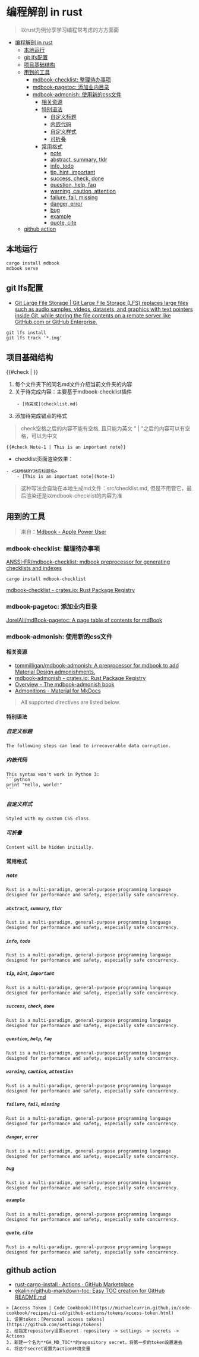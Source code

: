 # 编程解剖 in rust

> 以rust为例分享学习编程常考虑的方方面面
<!--ts-->
* [编程解剖 in rust](#编程解剖-in-rust)
   * [本地运行](#本地运行)
   * [git lfs配置](#git-lfs配置)
   * [项目基础结构](#项目基础结构)
   * [用到的工具](#用到的工具)
      * [mdbook-checklist: 整理待办事项](#mdbook-checklist-整理待办事项)
      * [mdbook-pagetoc: 添加业内目录](#mdbook-pagetoc-添加业内目录)
      * [mdbook-admonish: 使用新的css文件](#mdbook-admonish-使用新的css文件)
         * [相关资源](#相关资源)
         * [特别语法](#特别语法)
            * [自定义标题](#自定义标题)
            * [内嵌代码](#内嵌代码)
            * [自定义样式](#自定义样式)
            * [可折叠](#可折叠)
         * [常用格式](#常用格式)
            * [note](#note)
            * [abstract, summary, tldr](#abstract-summary-tldr)
            * [info, todo](#info-todo)
            * [tip, hint, important](#tip-hint-important)
            * [success, check, done](#success-check-done)
            * [question, help, faq](#question-help-faq)
            * [warning, caution, attention](#warning-caution-attention)
            * [failure, fail, missing](#failure-fail-missing)
            * [danger, error](#danger-error)
            * [bug](#bug)
            * [example](#example)
            * [quote, cite](#quote-cite)
   * [github action](#github-action)

<!-- Created by https://github.com/ekalinin/github-markdown-toc -->
<!-- Added by: runner, at: Mon Jul 18 16:17:38 UTC 2022 -->

<!--te-->

## 本地运行

```shell
cargo install mdbook
mdbook serve
```

## git lfs配置

- [Git Large File Storage | Git Large File Storage (LFS) replaces large files such as audio samples, videos, datasets, and graphics with text pointers inside Git, while storing the file contents on a remote server like GitHub.com or GitHub Enterprise.](https://git-lfs.github.com/)

```
git lfs install 
git lfs track '*.img'
```

## 项目基础结构

{{#check <name> | <description>}}

1. 每个文件夹下的同名md文件介绍当前文件夹的内容
2. 关于待完成内容：主要基于mdbook-checklist插件

```shell
    - [待完成](checklist.md) 
```

3. 添加待完成锚点的格式

> check空格之后的内容不能有空格, 且只能为英文
> " | "之后的内容可以有空格，可以为中文

```shell
{{#check Note-1 | This is an important note}}
```

- checklist页面渲染效果：

```none
- <SUMMARY对应标题名>
    - [This is an important note](Note-1)
```

> 这种写法会自动在本地生成md文件：src/checklist.md, 但是不用管它，最后渲染还是以mdbook-checklist的内容为准

## 用到的工具

> 来自：[Mdbook - Apple Power User](https://kuanhsiaokuo.github.io/apple_power_user/app_deepin/mdbook_deepin.html)

### mdbook-checklist: 整理待办事项

[ANSSI-FR/mdbook-checklist: mdbook preprocessor for generating checklists and indexes](https://github.com/ANSSI-FR/mdbook-checklist)

 ```shell
 cargo install mdbook-checklist
 ```

[mdbook-checklist - crates.io: Rust Package Registry](https://crates.io/crates/mdbook-checklist)

### mdbook-pagetoc: 添加业内目录

[JorelAli/mdBook-pagetoc: A page table of contents for mdBook](https://github.com/JorelAli/mdBook-pagetoc)

### mdbook-admonish: 使用新的css文件

#### 相关资源

- [tommilligan/mdbook-admonish: A preprocessor for mdbook to add Material Design admonishments.](https://github.com/tommilligan/mdbook-admonish)
- [mdbook-admonish - crates.io: Rust Package Registry](https://crates.io/crates/mdbook-admonish)
- [Overview - The mdbook-admonish book](https://tommilligan.github.io/mdbook-admonish/)
- [Admonitions - Material for MkDocs](https://squidfunk.github.io/mkdocs-material/reference/admonitions/#usage)

> All supported directives are listed below.

#### 特别语法

##### 自定义标题

```admonish warning title="数据损失"
The following steps can lead to irrecoverable data corruption.
```

##### 内嵌代码

~~~admonish bug title="内嵌代码"
This syntax won't work in Python 3:
```python
print "Hello, world!"
```
~~~

##### 自定义样式

```admonish note class="custom-0 custom-1"
Styled with my custom CSS class.
```

##### 可折叠

```admonish collapsible=true
Content will be hidden initially.
```

#### 常用格式

##### note

```admonish note
Rust is a multi-paradigm, general-purpose programming language designed for performance and safety, especially safe concurrency.
```

##### `abstract`, `summary`, `tldr`

```admonish abstract
Rust is a multi-paradigm, general-purpose programming language designed for performance and safety, especially safe concurrency.
```

##### `info`, `todo`

```admonish info
Rust is a multi-paradigm, general-purpose programming language designed for performance and safety, especially safe concurrency.
```

##### `tip`, `hint`, `important`

```admonish tip
Rust is a multi-paradigm, general-purpose programming language designed for performance and safety, especially safe concurrency.
```

##### `success`, `check`, `done`

```admonish success
Rust is a multi-paradigm, general-purpose programming language designed for performance and safety, especially safe concurrency.
```

##### `question`, `help`, `faq`

```admonish question
Rust is a multi-paradigm, general-purpose programming language designed for performance and safety, especially safe concurrency.
```

##### `warning`, `caution`, `attention`

```admonish warning
Rust is a multi-paradigm, general-purpose programming language designed for performance and safety, especially safe concurrency.
```

##### `failure`, `fail`, `missing`

```admonish failure
Rust is a multi-paradigm, general-purpose programming language designed for performance and safety, especially safe concurrency.
```

##### `danger`, `error`

```admonish danger
Rust is a multi-paradigm, general-purpose programming language designed for performance and safety, especially safe concurrency.
```

##### `bug`

```admonish bug
Rust is a multi-paradigm, general-purpose programming language designed for performance and safety, especially safe concurrency.
```

##### `example`

```admonish example
Rust is a multi-paradigm, general-purpose programming language designed for performance and safety, especially safe concurrency.
```

##### `quote`, `cite`

```admonish quote
Rust is a multi-paradigm, general-purpose programming language designed for performance and safety, especially safe concurrency.
```

## github action

- [rust-cargo-install · Actions · GitHub Marketplace](https://github.com/marketplace/actions/rust-cargo-install)
- [ekalinin/github-markdown-toc: Easy TOC creation for GitHub README.md](https://github.com/ekalinin/github-markdown-toc)

```admonish info title='基于github repository设置secrects token'
> [Access Token | Code Cookbook](https://michaelcurrin.github.io/code-cookbook/recipes/ci-cd/github-actions/tokens/access-token.html)
1. 设置token：[Personal access tokens](https://github.com/settings/tokens)
2. 给指定repository设置secret：repository -> settings -> secrets -> Actions
3. 新建一个名为**GH_MD_TOC**的repository secret，将第一步的token设置进去
4. 将这个secret设置为action环境变量

```